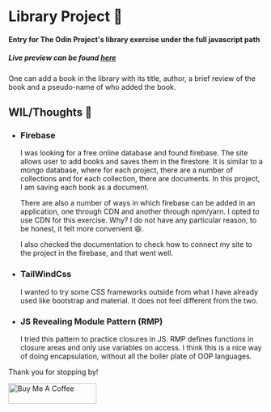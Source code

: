 <h1>Library Project 📖</h1>
<h4>Entry for The Odin Project's library exercise under the full javascript path</h4>
<h5>Live preview can be found <a href="https://niicoolest.github.io/book-library/">here</a></h5>

<p>One can add a book in the library with its title, author, a brief review of the book and a pseudo-name of who added the book. </p> 

<h2>WIL/Thoughts 🤔</h2>
<ul>
  <li> 
    <h3>Firebase</h3>
    <p>
      I was looking for a free online database and found firebase. The site allows user to add books and saves them in the firestore.
      It is similar to a mongo database, where for each project, there are a number of collections and for each collection, there are documents.
      In this project, I am saving each book as a document.
    </p>
    <p>
       There are also a number of ways in which firebase can be added in an application, one through CDN and another through npm/yarn.
       I opted to use CDN for this exercise. Why? I do not have any particular reason, to be honest, it felt more convenient 😆. 
    </p>
    <p>I also checked the documentation to check how to connect my site to the project in the firebase, and that went well.</p>
  </li>
  
  <li> 
    <h3>TailWindCss</h3>
    <p>
      I wanted to try some CSS frameworks outside from what I have already used like bootstrap and material. It does not feel different from the two. 
    </p>
  </li>
 
  <li> 
    <h3>JS Revealing Module Pattern (RMP)</h3>
    <p>
      I tried this pattern to practice closures in JS. RMP defines functions in closure areas and only use variables on access. I think this is a nice way of doing encapsulation, without all the boiler plate of OOP languages. 
    </p>
  </li>
  
</ul>

<p>Thank you for stopping by!</p>

<a href="https://www.buymeacoffee.com/patthe99" rel="nofollow">
  <img src="https://camo.githubusercontent.com/3ba8042b343d12b84b85d2e6563376af4150f9cd09e72428349c1656083c8b5a/68747470733a2f2f63646e2e6275796d6561636f666665652e636f6d2f627574746f6e732f64656661756c742d6f72616e67652e706e67" alt="Buy Me A Coffee" height="41" width="174" data-canonical-src="https://cdn.buymeacoffee.com/buttons/default-orange.png" style="max-width:100%;">
</a>
